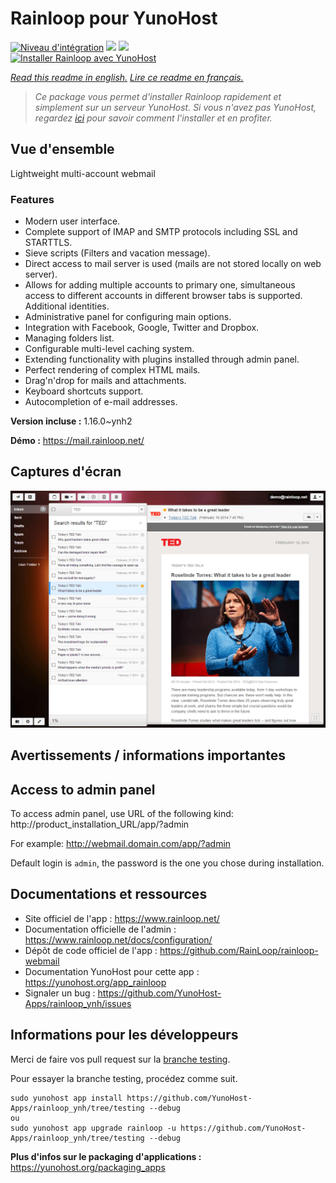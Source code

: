 # Rainloop pour YunoHost

[![Niveau d'intégration](https://dash.yunohost.org/integration/rainloop.svg)](https://dash.yunohost.org/appci/app/rainloop) ![](https://ci-apps.yunohost.org/ci/badges/rainloop.status.svg) ![](https://ci-apps.yunohost.org/ci/badges/rainloop.maintain.svg)  
[![Installer Rainloop avec YunoHost](https://install-app.yunohost.org/install-with-yunohost.svg)](https://install-app.yunohost.org/?app=rainloop)

*[Read this readme in english.](./README.md)*
*[Lire ce readme en français.](./README_fr.md)*

> *Ce package vous permet d'installer Rainloop rapidement et simplement sur un serveur YunoHost.
Si vous n'avez pas YunoHost, regardez [ici](https://yunohost.org/#/install) pour savoir comment l'installer et en profiter.*

## Vue d'ensemble

Lightweight multi-account webmail

### Features

- Modern user interface.
- Complete support of IMAP and SMTP protocols including SSL and STARTTLS.
- Sieve scripts (Filters and vacation message).
- Direct access to mail server is used (mails are not stored locally on web server).
- Allows for adding multiple accounts to primary one, simultaneous access to different accounts in different browser tabs is supported. Additional identities.
- Administrative panel for configuring main options.
- Integration with Facebook, Google, Twitter and Dropbox.
- Managing folders list.
- Configurable multi-level caching system.
- Extending functionality with plugins installed through admin panel.
- Perfect rendering of complex HTML mails.
- Drag'n'drop for mails and attachments.
- Keyboard shortcuts support.
- Autocompletion of e-mail addresses.


**Version incluse :** 1.16.0~ynh2

**Démo :** https://mail.rainloop.net/

## Captures d'écran

![](./doc/screenshots/screenshot.png)

## Avertissements / informations importantes

## Access to admin panel

To access admin panel, use URL of the following kind: http://product_installation_URL/app/?admin

For example: http://webmail.domain.com/app/?admin

Default login is `admin`, the password is the one you chose during installation. 
## Documentations et ressources

* Site officiel de l'app : https://www.rainloop.net/
* Documentation officielle de l'admin : https://www.rainloop.net/docs/configuration/
* Dépôt de code officiel de l'app : https://github.com/RainLoop/rainloop-webmail
* Documentation YunoHost pour cette app : https://yunohost.org/app_rainloop
* Signaler un bug : https://github.com/YunoHost-Apps/rainloop_ynh/issues

## Informations pour les développeurs

Merci de faire vos pull request sur la [branche testing](https://github.com/YunoHost-Apps/rainloop_ynh/tree/testing).

Pour essayer la branche testing, procédez comme suit.
```
sudo yunohost app install https://github.com/YunoHost-Apps/rainloop_ynh/tree/testing --debug
ou
sudo yunohost app upgrade rainloop -u https://github.com/YunoHost-Apps/rainloop_ynh/tree/testing --debug
```

**Plus d'infos sur le packaging d'applications :** https://yunohost.org/packaging_apps